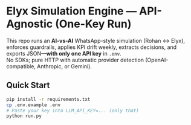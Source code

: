 # Elyx Simulation Engine — API-Agnostic (One-Key Run)

This repo runs an **AI-vs-AI** WhatsApp-style simulation (Rohan ↔ Elyx), enforces guardrails, applies KPI drift weekly, extracts decisions, and exports JSON—**with only one API key** in `.env`.  
No SDKs; pure HTTP with automatic provider detection (OpenAI-compatible, Anthropic, or Gemini).

## Quick Start

```bash
pip install -r requirements.txt
cp .env.example .env
# Paste your key into LLM_API_KEY=... (only that)
python run.py